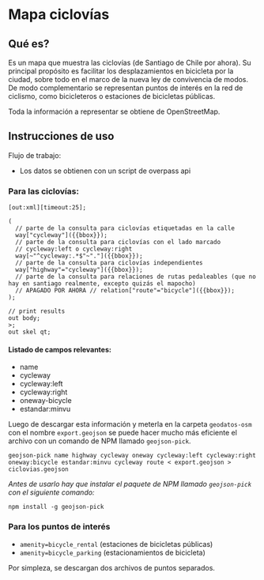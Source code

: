 # Mapa ciclovías

## Qué es?

Es un mapa que muestra las ciclovías (de Santiago de Chile por ahora). Su principal propósito es facilitar los desplazamientos en bicicleta por la ciudad, sobre todo en el marco de la nueva ley de convivencia de modos. De modo complementario se representan puntos de interés en la red de ciclismo, como bicicleteros o estaciones de bicicletas públicas.

Toda la información a representar se obtiene de OpenStreetMap. 

## Instrucciones de uso

Flujo de trabajo:

- Los datos se obtienen con un script de overpass api

### Para las ciclovías:

```
[out:xml][timeout:25];

(
  // parte de la consulta para ciclovías etiquetadas en la calle
  way["cycleway"]({{bbox}});
  // parte de la consulta para ciclovías con el lado marcado
  // cycleway:left o cycleway:right
  way[~"^cycleway:.*$"~"."]({{bbox}});
  // parte de la consulta para ciclovías independientes
  way["highway"="cycleway"]({{bbox}});
  // parte de la consulta para relaciones de rutas pedaleables (que no hay en santiago realmente, excepto quizás el mapocho)
  // APAGADO POR AHORA // relation["route"="bicycle"]({{bbox}});
);

// print results
out body;
>;
out skel qt;
```

#### Listado de campos relevantes:

- name
- cycleway
- cycleway:left
- cycleway:right
- oneway-bicycle
- estandar:minvu

Luego de descargar esta información y meterla en la carpeta `geodatos-osm` con el nombre `export.geojson` se puede hacer mucho más eficiente el archivo con un comando de NPM llamado `geojson-pick`.

`geojson-pick name highway cycleway oneway cycleway:left cycleway:right oneway:bicycle estandar:minvu cycleway route < export.geojson > ciclovias.geojson`

*Antes de usarlo hay que instalar el paquete de NPM llamado `geojson-pick` con el siguiente comando:*

`npm install -g geojson-pick`

### Para los puntos de interés

- `amenity=bicycle_rental` (estaciones de bicicletas públicas)
- `amenity=bicycle_parking` (estacionamientos de bicicleta)

Por simpleza, se descargan dos archivos de puntos separados.
